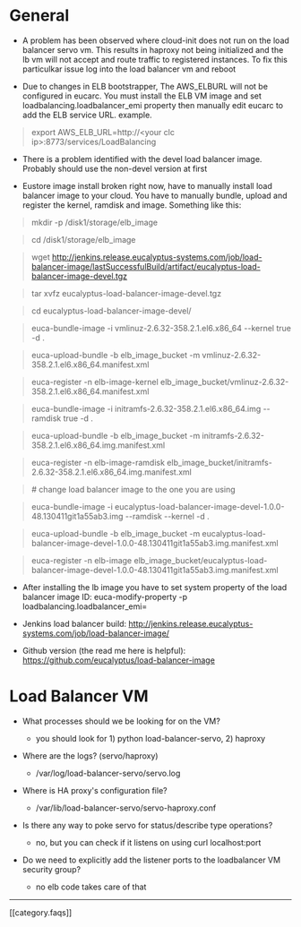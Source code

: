 # General
* A problem has been observed where cloud-init does not run on the load balancer servo vm.  This results in haproxy not being initialized and the lb vm will not accept and route traffic to registered instances.  To fix this particulkar issue log into the load balancer vm and reboot

* Due to changes in ELB bootstrapper, The AWS_ELBURL will not be configured in eucarc. You must install the ELB VM image and set loadbalancing.loadbalancer_emi property then manually edit eucarc to add the ELB service URL. 
example. 
> export AWS_ELB_URL=http://\<your clc ip\>:8773/services/LoadBalancing
 
* There is a problem identified with the devel load balancer image.  Probably should use the non-devel version at first

* Eustore image install broken right now, have to manually install load balancer image to your cloud. You have to manually bundle, upload and register the kernel, ramdisk and image. Something like this:

> mkdir -p /disk1/storage/elb_image

> cd /disk1/storage/elb_image


> wget http://jenkins.release.eucalyptus-systems.com/job/load-balancer-image/lastSuccessfulBuild/artifact/eucalyptus-load-balancer-image-devel.tgz


> tar xvfz eucalyptus-load-balancer-image-devel.tgz


> cd eucalyptus-load-balancer-image-devel/


> euca-bundle-image -i vmlinuz-2.6.32-358.2.1.el6.x86_64  --kernel true -d .

> euca-upload-bundle -b elb_image_bucket -m vmlinuz-2.6.32-358.2.1.el6.x86_64.manifest.xml

> euca-register -n elb-image-kernel elb_image_bucket/vmlinuz-2.6.32-358.2.1.el6.x86_64.manifest.xml


> euca-bundle-image -i initramfs-2.6.32-358.2.1.el6.x86_64.img  --ramdisk true -d .

> euca-upload-bundle -b elb_image_bucket -m initramfs-2.6.32-358.2.1.el6.x86_64.img.manifest.xml

> euca-register -n elb-image-ramdisk elb_image_bucket/initramfs-2.6.32-358.2.1.el6.x86_64.img.manifest.xml


> \# change load balancer image to the one you are using

> euca-bundle-image -i eucalyptus-load-balancer-image-devel-1.0.0-48.130411git1a55ab3.img  --ramdisk <ramdisk 
ID from above> --kernel <kernel id from above> -d .

> euca-upload-bundle -b elb_image_bucket -m eucalyptus-load-balancer-image-devel-1.0.0-48.130411git1a55ab3.img.manifest.xml

> euca-register -n elb-image elb_image_bucket/eucalyptus-load-balancer-image-devel-1.0.0-48.130411git1a55ab3.img.manifest.xml

* After installing the lb image you have to set system property of the load balancer image ID:
euca-modify-property -p loadbalancing.loadbalancer_emi=<emi id of lb image>

* Jenkins load balancer build:
http://jenkins.release.eucalyptus-systems.com/job/load-balancer-image/

* Github version (the read me here is helpful):
https://github.com/eucalyptus/load-balancer-image 

# Load Balancer VM
 * What processes should we be looking for on the VM?
    - you should look for 1) python load-balancer-servo, 2) haproxy
 
 * Where are the logs? (servo/haproxy)
    - /var/log/load-balancer-servo/servo.log
 
 * Where is HA proxy's configuration file?
    - /var/lib/load-balancer-servo/servo-haproxy.conf 

 * Is there any way to poke servo for status/describe type operations?
    - no, but you can check if it listens on using curl localhost:port 

 * Do we need to explicitly add the listener ports to the loadbalancer VM security group?
    - no elb code takes care of that 

*****
[[category.faqs]]